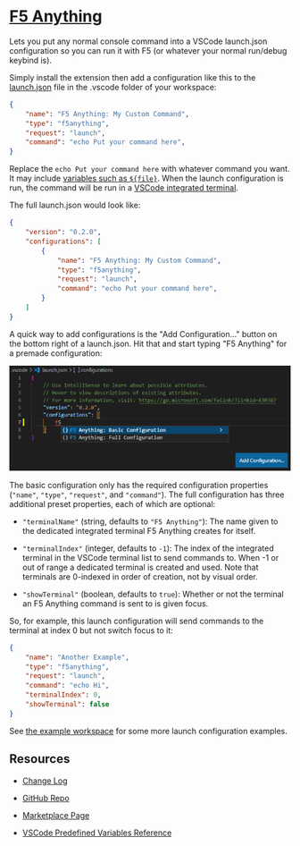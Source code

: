 # [F5 Anything](https://marketplace.visualstudio.com/items?itemName=discretegames.f5anything)

Lets you put any normal console command into a VSCode launch.json configuration
so you can run it with F5 (or whatever your normal run/debug keybind is).

Simply install the extension then add a configuration like this to the
[launch.json](https://code.visualstudio.com/docs/editor/debugging#_launch-configurations) file in the .vscode folder of your workspace:

```json
{
    "name": "F5 Anything: My Custom Command",
    "type": "f5anything",
    "request": "launch",
    "command": "echo Put your command here",
}
```

Replace the `echo Put your command here` with whatever command you want. It may include
[variables such as `${file}`](https://code.visualstudio.com/docs/editor/variables-reference).
When the launch configuration is run, the command will be run in a
[VSCode integrated terminal](https://code.visualstudio.com/docs/editor/integrated-terminal).

The full launch.json would look like:

```json
{
    "version": "0.2.0",
    "configurations": [
        {
            "name": "F5 Anything: My Custom Command",
            "type": "f5anything",
            "request": "launch",
            "command": "echo Put your command here",
        }
    ]
}
```

A quick way to add configurations is the "Add Configuration..." button on the bottom right of a launch.json.
Hit that and start typing "F5 Anything" for a premade configuration:

![adding configurations example screenshot](./configurations.png "Adding Configurations")

The basic configuration only has the required configuration properties (`"name"`, `"type"`, `"request"`, and `"command"`).
The full configuration has three additional preset properties, each of which are optional:

- `"terminalName"` (string, defaults to `"F5 Anything"`):
The name given to the dedicated integrated terminal F5 Anything creates for itself.

- `"terminalIndex"` (integer, defaults to `-1`):
The index of the integrated terminal in the VSCode terminal list to send commands to. When -1 or out of range
a dedicated terminal is created and used. Note that terminals are 0-indexed in order of creation, not by visual order.

- `"showTerminal"` (boolean, defaults to `true`):
Whether or not the terminal an F5 Anything command is sent to is given focus.

So, for example, this launch configuration will send commands to the terminal at index 0 but not switch focus to it:

```json
{
    "name": "Another Example",
    "type": "f5anything",
    "request": "launch",
    "command": "echo Hi",
    "terminalIndex": 0,
    "showTerminal": false
}
```

See [the example workspace](https://github.com/discretegames/f5anything/tree/main/exampleWorkspace)
for some more launch configuration examples.

## Resources

- [Change Log](https://marketplace.visualstudio.com/items/discretegames.f5anything/changelog)

- [GitHub Repo](https://github.com/discretegames/f5anything)

- [Marketplace Page](https://marketplace.visualstudio.com/items?itemName=discretegames.f5anything)

- [VSCode Predefined Variables Reference](https://code.visualstudio.com/docs/editor/variables-reference)
